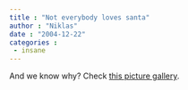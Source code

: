 ```yaml
---
title : "Not everybody loves santa"
author : "Niklas"
date : "2004-12-22"
categories : 
 - insane
---
```


And we know why? Check [this picture gallery](http://www.southflorida.com/events/sfl-scaredsanta,0,2245506.photogallery?coll=sfe-events-headlines&index=01).
